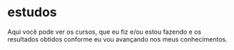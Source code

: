 # estudos
 Aqui você pode ver os cursos, que eu fiz e/ou estou fazendo e os resultados obtidos conforme eu vou avançando nos meus conhecimentos.
